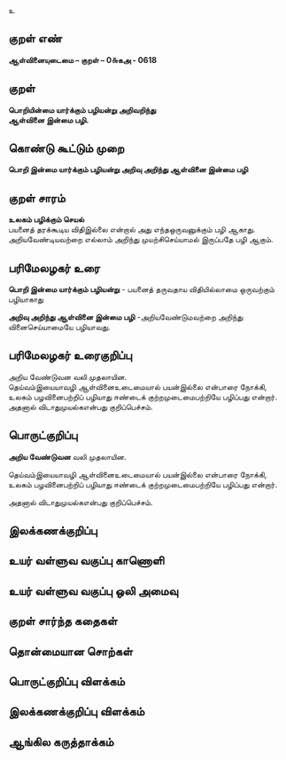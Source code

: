 உ

## குறள் எண் 

**ஆள்வினையுடைமை – குறள் – 0௬கஅ - 0618**  

## குறள் 

**பொறியின்மை யார்க்கும் பழியன்று அறிவறிந்து  
ஆள்வினை இன்மை பழி.**  

## கொண்டு கூட்டும் முறை

**பொறி இன்மை யார்க்கும் பழியன்று அறிவு அறிந்து ஆள்வினை இன்மை பழி**

## குறள் சாரம் 

**உலகம் பழிக்கும் செயல்**  
பயனைத் தரக்கூடிய விதிஇல்லை என்றால் அது எந்தஒருவனுக்கும் பழி ஆகாது.  
அறியவேண்டியவற்றை எல்லாம் அறிந்து முயற்சிசெய்யாமல் இருப்பதே பழி ஆகும்.  

## பரிமேலழகர் உரை

**பொறி இன்மை யார்க்கும் பழியன்று** - பயனைத் தருவதாய விதியில்லாமை ஒருவற்கும் பழியாகாது  

**அறிவு அறிந்து ஆள்வினை இன்மை பழி** -அறியவேண்டுமவற்றை அறிந்து வினைசெய்யாமையே பழியாவது. 

## பரிமேலழகர் உரைகுறிப்பு   

அறிய வேண்டுவன வலி முதலாயின.  
தெய்வம்இயையாவழி ஆள்வினைஉடைமையால் பயன்இல்லை என்பாரை நோக்கி, உலகம் பழவினைபற்றிப் பழியாது ஈண்டைக் குற்றமுடைமைபற்றியே பழிப்பது என்றார்.  
அதனால் விடாதுமுயல்கஎன்பது குறிப்பெச்சம்.    

## பொருட்குறிப்பு 

**அறிய வேண்டுவன** வலி முதலாயின.  

தெய்வம்இயையாவழி ஆள்வினைஉடைமையால் பயன்இல்லை என்பாரை நோக்கி,  
உலகம் பழவினைபற்றிப் பழியாது ஈண்டைக் குற்றமுடைமைபற்றியே பழிப்பது என்றார்.  

அதனால் விடாதுமுயல்கஎன்பது குறிப்பெச்சம்.      

## இலக்கணக்குறிப்பு  


## உயர் வள்ளுவ வகுப்பு காணொளி


## உயர் வள்ளுவ வகுப்பு ஒலி அமைவு 

 
## குறள் சார்ந்த கதைகள் 


## தொன்மையான சொற்கள்


## பொருட்குறிப்பு விளக்கம்


## இலக்கணக்குறிப்பு விளக்கம்


## ஆங்கில கருத்தாக்கம் 


